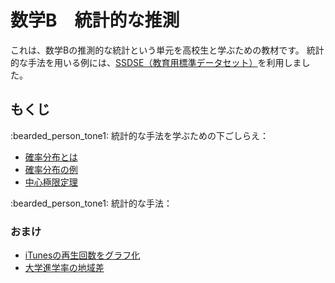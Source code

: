 # 数学B　統計的な推測

これは、数学Bの推測的な統計という単元を高校生と学ぶための教材です。
統計的な手法を用いる例には、[SSDSE（教育用標準データセット）](https://www.nstac.go.jp/use/literacy/ssdse/)を利用しました。

## もくじ

:bearded_person_tone1:
統計的な手法を学ぶための下ごしらえ：

- [確率分布とは](art/pb.md)
- [確率分布の例](art/pb_eg.md)
- [中心極限定理](art/clt2.md)

:bearded_person_tone1:
統計的な手法：

### おまけ

- [iTunesの再生回数をグラフ化](art/music.md)
- [大学進学率の地域差](art/edu.md)
